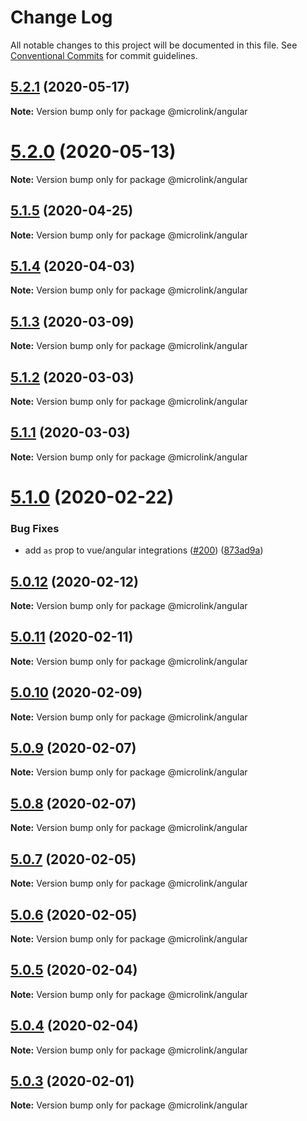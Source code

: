 # Change Log

All notable changes to this project will be documented in this file.
See [Conventional Commits](https://conventionalcommits.org) for commit guidelines.

## [5.2.1](http://github.com/microlinkhq/sdk/tree/master/packages/angular/compare/v5.2.0...v5.2.1) (2020-05-17)

**Note:** Version bump only for package @microlink/angular





# [5.2.0](http://github.com/microlinkhq/sdk/tree/master/packages/angular/compare/v5.1.5...v5.2.0) (2020-05-13)

**Note:** Version bump only for package @microlink/angular





## [5.1.5](http://github.com/microlinkhq/sdk/tree/master/packages/angular/compare/v5.1.4...v5.1.5) (2020-04-25)

**Note:** Version bump only for package @microlink/angular





## [5.1.4](http://github.com/microlinkhq/sdk/tree/master/packages/angular/compare/v5.1.3...v5.1.4) (2020-04-03)

**Note:** Version bump only for package @microlink/angular





## [5.1.3](http://github.com/microlinkhq/sdk/tree/master/packages/angular/compare/v5.1.2...v5.1.3) (2020-03-09)

**Note:** Version bump only for package @microlink/angular





## [5.1.2](http://github.com/microlinkhq/sdk/tree/master/packages/angular/compare/v5.1.1...v5.1.2) (2020-03-03)

**Note:** Version bump only for package @microlink/angular





## [5.1.1](http://github.com/microlinkhq/sdk/tree/master/packages/angular/compare/v5.1.0...v5.1.1) (2020-03-03)

**Note:** Version bump only for package @microlink/angular





# [5.1.0](http://github.com/microlinkhq/sdk/tree/master/packages/angular/compare/v5.0.12...v5.1.0) (2020-02-22)


### Bug Fixes

* add `as` prop to vue/angular integrations ([#200](http://github.com/microlinkhq/sdk/tree/master/packages/angular/issues/200)) ([873ad9a](http://github.com/microlinkhq/sdk/tree/master/packages/angular/commit/873ad9ac0cfbc670aa3e4b53d11ab2d1684ea1ca))





## [5.0.12](http://github.com/microlinkhq/sdk/tree/master/packages/angular/compare/v5.0.11...v5.0.12) (2020-02-12)

**Note:** Version bump only for package @microlink/angular





## [5.0.11](http://github.com/microlinkhq/sdk/tree/master/packages/angular/compare/v5.0.10...v5.0.11) (2020-02-11)

**Note:** Version bump only for package @microlink/angular





## [5.0.10](http://github.com/microlinkhq/sdk/tree/master/packages/angular/compare/v5.0.9...v5.0.10) (2020-02-09)

**Note:** Version bump only for package @microlink/angular





## [5.0.9](http://github.com/microlinkhq/sdk/tree/master/packages/angular/compare/v5.0.8...v5.0.9) (2020-02-07)

**Note:** Version bump only for package @microlink/angular





## [5.0.8](http://github.com/microlinkhq/sdk/tree/master/packages/angular/compare/v5.0.7...v5.0.8) (2020-02-07)

**Note:** Version bump only for package @microlink/angular





## [5.0.7](http://github.com/microlinkhq/sdk/tree/master/packages/angular/compare/v5.0.6...v5.0.7) (2020-02-05)

**Note:** Version bump only for package @microlink/angular





## [5.0.6](http://github.com/microlinkhq/sdk/tree/master/packages/angular/compare/v5.0.5...v5.0.6) (2020-02-05)

**Note:** Version bump only for package @microlink/angular





## [5.0.5](http://github.com/microlinkhq/sdk/tree/master/packages/angular/compare/v5.0.4...v5.0.5) (2020-02-04)

**Note:** Version bump only for package @microlink/angular





## [5.0.4](http://github.com/microlinkhq/sdk/tree/master/packages/angular/compare/v5.0.3...v5.0.4) (2020-02-04)

**Note:** Version bump only for package @microlink/angular





## [5.0.3](http://github.com/microlinkhq/sdk/tree/master/packages/angular/compare/v5.0.2...v5.0.3) (2020-02-01)

**Note:** Version bump only for package @microlink/angular
